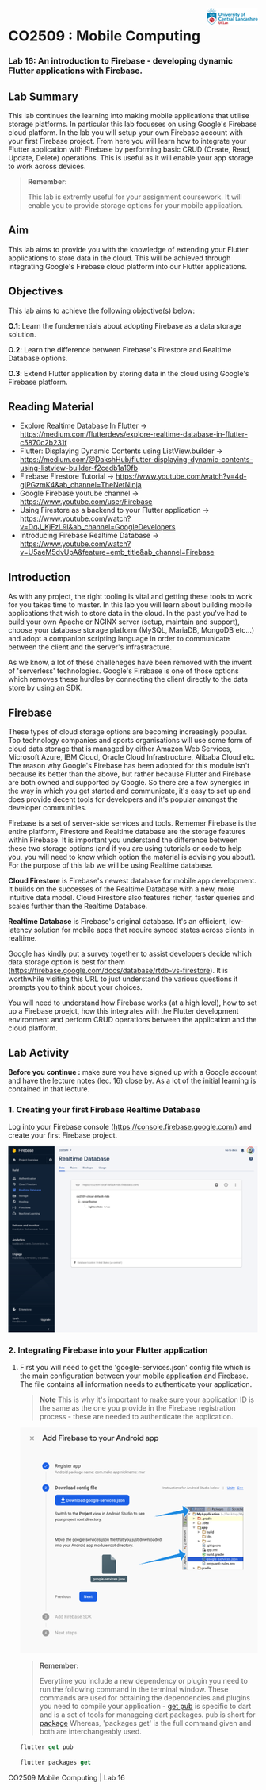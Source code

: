 <img  align="right" src="https://github.com/UCLanCSC/co2509-resources/blob/master/general/logo.jpg?raw=true" style="zoom:10%" />

# CO2509 : Mobile Computing

### Lab 16: An introduction to Firebase - developing dynamic Flutter applications with Firebase.



## Lab Summary

This lab continues the learning into making mobile applications that utilise storage platforms. In particular this lab focusses on using Google's Firebase cloud platform. In the lab you will setup your own Firebase account with your first Firebase project. From here you will learn how to integrate your Flutter application with Firebase by performing basic CRUD (Create, Read, Update, Delete) operations. This is useful as it will enable your app storage to work across devices. 



> **Remember:**
>
> This lab is extremly useful for your assignment coursework. It will enable you to provide storage options for your mobile application. 



## Aim

This lab aims to provide you with the knowledge of extending your Flutter applications to store data in the cloud. This will be achieved through integrating Google's Firebase cloud platform into our Flutter applications. 



## **Objectives**

This lab aims to achieve the following objective(s) below:

**O.1**: Learn the fundementials about adopting Firebase as a data storage solution.

**O.2**: Learn the difference between Firebase's Firestore and Realtime Database options.

**O.3**: Extend Flutter application by storing data in the cloud using Google's Firebase platform.



## Reading Material 

- Explore Realtime Database In Flutter -> https://medium.com/flutterdevs/explore-realtime-database-in-flutter-c5870c2b231f
- Flutter: Displaying Dynamic Contents using ListView.builder -> https://medium.com/@DakshHub/flutter-displaying-dynamic-contents-using-listview-builder-f2cedb1a19fb
- Firebase Firestore Tutorial -> https://www.youtube.com/watch?v=4d-gIPGzmK4&ab_channel=TheNetNinja
- Google Firebase youtube channel -> https://www.youtube.com/user/Firebase
- Using Firestore as a backend to your Flutter application -> https://www.youtube.com/watch?v=DqJ_KjFzL9I&ab_channel=GoogleDevelopers
- Introducing Firebase Realtime Database -> https://www.youtube.com/watch?v=U5aeM5dvUpA&feature=emb_title&ab_channel=Firebase



## Introduction

As with any project, the right tooling is vital and getting these tools to work for you takes time to master. In this lab you will learn about building mobile applications that wish to store data in the cloud. In the past you've had to build your own Apache or NGINX server (setup, maintain and support), choose your database storage platform (MySQL, MariaDB, MongoDB etc...) and adopt a companion scripting language in order to communicate between the client and the server's infrastracture. 

As we know, a lot of these challeneges have been removed with the invent of 'serverless' technologies. Google's Firebase is one of those options which removes these hurdles by connecting the client directly to the data store by using an SDK. 



## Firebase

These types of cloud storage options are becoming increasingly popular. Top technology companies and sports organisations will use some form of cloud data storage that is managed by either Amazon Web Services, Microsoft Azure, IBM Cloud, Oracle Cloud Infrastructure, Alibaba  Cloud etc. The reason why Google's Firebase has been adopted for this module isn't because its better than the above, but rather because Flutter and Firebase are both owned and supported by Google. So there are a few synergies in the way in which you get started and communicate, it's easy to set up and does provide decent tools for developers and it's popular amongst the developer communities.

Firebase is a set of server-side services and tools. Rememer Firebase is the entire platform, Firestore and Realtime database are the storage features within Firebase. It is important you understand the difference between these two storage options (and if you are using tutorials or code to help you, you will need to know which option the material is advising you about). For the purpose of this lab we will be using Realtime database. 

**Cloud Firestore** is Firebase's newest database for mobile app development. It builds on the successes of the Realtime Database with a new, more intuitive data model. Cloud Firestore also features richer, faster queries and scales further than the Realtime Database.

**Realtime Database** is Firebase's original database. It's an efficient, low-latency solution for mobile apps that require synced states across clients in realtime.

Google has kindly put a survey together to assist developers decide which data storage option is best for them (https://firebase.google.com/docs/database/rtdb-vs-firestore). It is worthwhile visiting this URL to just understand the various questions it prompts you to think about your choices.

You will need to understand how Firebase works (at a high level), how to set up a Firebase proejct, how this integrates with the Flutter development environment and perform CRUD operations between the application and the cloud platform. 



## Lab Activity

**Before you continue :** make sure you have signed up with a Google account and have the lecture notes (lec. 16) close by. As a lot of the initial learning is contained in that lecture. 

### 1. Creating your first Firebase Realtime Database

Log into your Firebase console (https://console.firebase.google.com/) and create your first Firebase project.

<img src="https://github.com/UCLanCSC/co2509-resources/blob/master/lab16/1.png?raw=true" alt="Firebase Realtime Database" style="zoom:50%;" />

### 2. Integrating Firebase into your Flutter application

1. First you will need to get the 'google-services.json' config file which is the main configuration between your mobile application and Firebase. The file contains all information needs to authenticate your application.  

   > **Note** This is why it's important to make sure your application ID is the same as the one you provide in the Firebase registration process - these are needed to authenticate the application.  

   <img src="https://github.com/UCLanCSC/co2509-resources/blob/master/lab16/2.png?raw=true" alt="Firebase Realtime Database" style="zoom:50%;" />

   > **Remember:**
   >
   > Everytime you include a new dependency or plugin you need to run the following command in the terminal window. These commands are used for obtaining the dependencies and plugins you need to compile your application - [get pub](https://dart.dev/tools/pub/cmd) is specific to dart and is a set of tools for manageing dart packages. pub is short for [package](https://dartcode.org/docs/commands/#pub-get-packages) Whereas, 'packages get' is the full command given and both are interchangeably used. 

   ```dart
   flutter get pub
   ```

   ```dart
   flutter packages get
   ```

   

<div class=footer><div class=footer-text>  CO2509 Mobile Computing | Lab 16</div></div>

